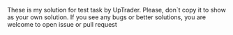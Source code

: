 These is my solution for test task by UpTrader.
Please, don`t copy it to show as your own solution.
If you see any bugs or better solutions, you are welcome to open issue or pull request
